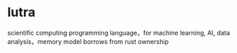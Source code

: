 # lutra
scientific computing programming language，for machine learning, AI, data analysis，memory model borrows from rust ownership
